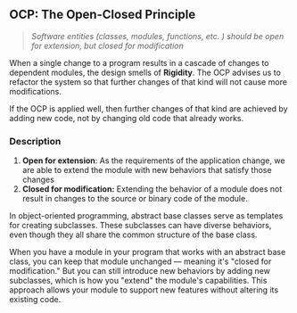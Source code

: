 ## OCP: The Open-Closed Principle

> *Software entities (classes, modules, functions, etc. ) should be open for extension, but closed for modification*

When a single change to a program results in a cascade of changes to dependent modules, the design smells of **Rigidity**. The OCP advises us to refactor the system so that further changes of that kind will not cause more modifications.

If the OCP is applied well, then further changes of that kind are achieved by adding new code, not by changing old code that already works.

### Description

1. **Open for extension**: As the requirements of the application change, we are able to extend the module with new behaviors that satisfy those changes
2. **Closed for modification:** Extending the behavior of a module does not result in changes to the source or binary code of the module.

In object-oriented programming, abstract base classes serve as templates for creating subclasses. These subclasses can have diverse behaviors, even though they all share the common structure of the base class.

When you have a module in your program that works with an abstract base class, you can keep that module unchanged — meaning it's "closed for modification." But you can still introduce new behaviors by adding new subclasses, which is how you "extend" the module's capabilities. This approach allows your module to support new features without altering its existing code.